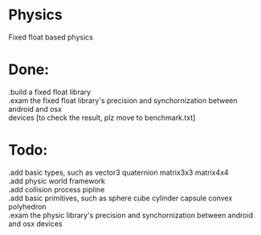 # Physics
Fixed float based physics

# Done:
.build a fixed float library  
.exam the fixed float library's precision and synchornization between android and osx  
devices [to check the result, plz move to benchmark.txt]  

# Todo:
.add basic types, such as vector3 quaternion matrix3x3 matrix4x4  
.add physic world framework  
.add collision process pipline  
.add basic primitives, such as sphere cube cylinder capsule convex polyhedron  
.exam the physic library's precision and synchornization between android and osx devices  


